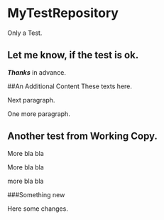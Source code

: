 # MyTestRepository
Only a Test.

## Let me know, if the test is ok. 
***Thanks*** in advance.

##An Additional Content
These texts here.

 Next paragraph.

 One more paragraph.

## Another test from Working Copy.
More bla bla

More bla bla

more bla bla  

###Something new

Here some changes. 
